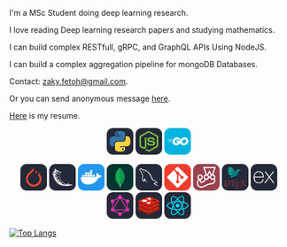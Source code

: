 I'm a MSc Student doing deep learning research.

I love reading Deep learning research papers and studying mathematics.

I can build complex RESTfull, gRPC, and GraphQL APIs Using NodeJS.

I can build a complex aggregation pipeline for mongoDB Databases. 

Contact: zaky.fetoh@gmail.com.

Or you can send anonymous message [here](https://forms.gle/8dsNK1m6Hk8chgFi7).

[Here](https://github.com/zaky-fetoh/MyCV/blob/master/ZAky.pdf) is my resume.


<p align="center">
<img src="./icons/Python-Dark.svg" width="48"> 
<img src="./icons/NodeJS-Dark.svg" width="48"> 
<img src="./icons/GoLang.svg" width="48" >
</p>
<p align="center">
<img src="./icons/PyTorch-Dark.svg" width="48">  
 <img src="./icons/Flask-Dark.svg" width="48">    
   <img src="./icons/Docker.svg" width="48">   
   <img src="./icons/MongoDB.svg" width="48"> 
  <img src="./icons/MySQL-Dark.svg" width="48"> 
    <img src="./icons/Git.svg" width="48">       
  <img src="./icons/Jest.svg" width="48">  
   <img src="./icons/LaTeX-Dark.svg" width="48">  
  <img src="./icons/ExpressJS-Dark.svg" width="48"> 
  <img src="./icons/GraphQL-Dark.svg" width="48"> 
   <img src="./icons/Redis-Dark.svg" width="48"> 
  <img src="./icons/React-Dark.svg" width="48"> 
   
   [![Top Langs](https://github-readme-stats.vercel.app/api/top-langs/?username=zaky-fetoh&layout=compact)](https://github.com/anuraghazra/github-readme-stats)

</p>
